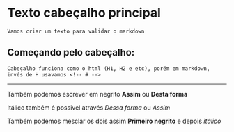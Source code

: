 # Texto cabeçalho principal


    Vamos criar um texto para validar o markdown


## Começando pelo cabeçalho: 


    Cabeçalho funciona como o html (H1, H2 e etc), porém em markdown, invés de H usavamos <!-- # -->

------------------------------------------------------------------------------------------------------


Também podemos escrever em negrito **Assim** ou __Desta forma__

Itálico também é possivel através *Dessa forma* ou _Assim_

Também podemos mesclar os dois assim __Primeiro negrito__ e depois *itálico*